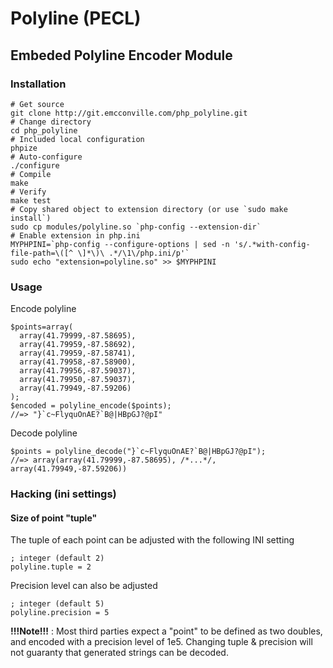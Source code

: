 # Polyline (PECL) #
## Embeded Polyline Encoder Module ##

### Installation ###

    # Get source
    git clone http://git.emcconville.com/php_polyline.git
    # Change directory
    cd php_polyline
    # Included local configuration
    phpize
    # Auto-configure
    ./configure
    # Compile
    make
    # Verify
    make test
    # Copy shared object to extension directory (or use `sudo make install`)
    sudo cp modules/polyline.so `php-config --extension-dir`
    # Enable extension in php.ini
    MYPHPINI=`php-config --configure-options | sed -n 's/.*with-config-file-path=\([^ \]*\)\ .*/\1\/php.ini/p'`
    sudo echo "extension=polyline.so" >> $MYPHPINI

### Usage ###

Encode polyline

    $points=array(
      array(41.79999,-87.58695),
      array(41.79959,-87.58692),
      array(41.79959,-87.58741),
      array(41.79958,-87.58900),
      array(41.79956,-87.59037),
      array(41.79950,-87.59037),
      array(41.79949,-87.59206)
    );
    $encoded = polyline_encode($points);
    //=> "}`c~FlyquOnAE?`B@|HBpGJ?@pI"


Decode polyline

    $points = polyline_decode("}`c~FlyquOnAE?`B@|HBpGJ?@pI");
    //=> array(array(41.79999,-87.58695), /*...*/, array(41.79949,-87.59206))

### Hacking (ini settings) ###
#### Size of point "tuple" ####

The tuple of each point can be adjusted with the following INI setting

    ; integer (default 2)
    polyline.tuple = 2

Precision level can also be adjusted

    ; integer (default 5)
    polyline.precision = 5

**!!!Note!!!** : Most third parties expect a "point" to be defined as two doubles,
and encoded with a precision level of 1e5. Changing tuple & precision will not
guaranty that generated strings can be decoded.